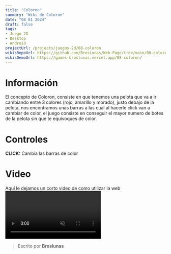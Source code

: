 ```yaml
---
title: "Coloron"
summary: "Wiki de Coloron"
date: "08 01 2024"
draft: false
tags:
- Juego 2D
- Desktop
- Android
projectUrl: /projects/juegos-2d/08-coloron
wikisRepoUrl: https://github.com/BrosLunas/Web-Page/tree/main/08-coloron/
wikisDemoUrl: https://games-broslunas.vercel.app/08-coloron/
---
```

# Información
El concepto de Coloron, consiste en que tenemos una pelota que va a ir cambiando entre 3 colores (rojo, amarillo y morado), justo debajo de la pelota, nos encontramos unas barras a las cual al hacerle click van a cambiar de color, el juego consiste en conseguir el mayor numero de botes de la pelota sin que te equivoques de color.

# Controles
<b>CLICK:</b> Cambia las barras de color

# Video
Aquí le dejamos un corto video de como utilizar la web
<video class="container video" controls muted>
    <source src="/assets/video/gameplay/coloron.mp4" type="video/mp4">
</video>

> Escrito por **Broslunas**
